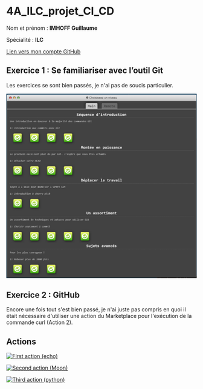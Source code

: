 # 4A_ILC_projet_CI_CD

Nom et prénom : **IMHOFF Guillaume**

Spécialité : **ILC**

[Lien vers mon compte GitHub](https://github.com/Guimhoff)

## Exercice 1 :  Se familiariser avec l’outil Git

Les exercices se sont bien passés, je n'ai pas de soucis particulier.

![Exercice 1 complet](/images/image.png)


## Exercice 2 : GitHub

Encore une fois tout s'est bien passé, je n'ai juste pas compris en quoi il était nécessaire d'utiliser une action du Marketplace pour l'exécution de la commande curl (Action 2).

## Actions

[![First action (echo)](https://github.com/Guimhoff/4A_ILC_projet_CI_CD/actions/workflows/actionEcho.yml/badge.svg)](https://github.com/Guimhoff/4A_ILC_projet_CI_CD/actions/workflows/actionEcho.yml)

[![Second action (Moon)](https://github.com/Guimhoff/4A_ILC_projet_CI_CD/actions/workflows/actionMoon.yml/badge.svg)](https://github.com/Guimhoff/4A_ILC_projet_CI_CD/actions/workflows/actionMoon.yml)

[![Third action (python)](https://github.com/Guimhoff/4A_ILC_projet_CI_CD/actions/workflows/actionPython.yml/badge.svg)](https://github.com/Guimhoff/4A_ILC_projet_CI_CD/actions/workflows/actionPython.yml)
